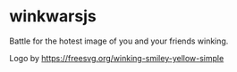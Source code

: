 # winkwarsjs
Battle for the hotest image of you and your friends winking.

Logo by https://freesvg.org/winking-smiley-yellow-simple
